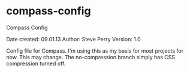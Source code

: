 compass-config
==============

Compass Config

Date created: 09.01.13
Author: Steve Perry
Version: 1.0

Config file for Compass. I'm using this as my basis for most projects for now. This may change. The no-compression branch simply has CSS compression turned off.